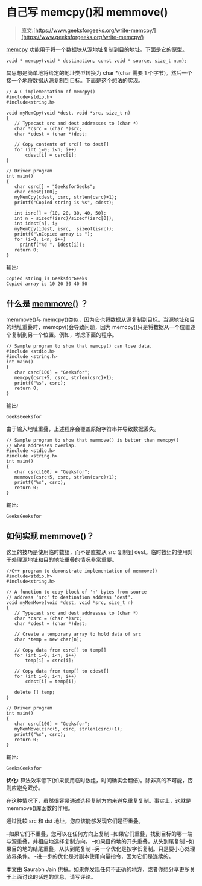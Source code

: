 # 自己写 memcpy()和 memmove()

> 原文:[https://www.geeksforgeeks.org/write-memcpy/](https://www.geeksforgeeks.org/write-memcpy/)

[memcpy](http://geeksquiz.com/memcpy-in-cc/) 功能用于将一个数据块从源地址复制到目的地址。下面是它的原型。

```
void * memcpy(void * destination, const void * source, size_t num);
```

其思想是简单地将给定的地址类型转换为 char *(char 需要 1 个字节)。然后一个接一个地将数据从源复制到目标。下面是这个想法的实现。

```
// A C implementation of memcpy()
#include<stdio.h>
#include<string.h>

void myMemCpy(void *dest, void *src, size_t n)
{
   // Typecast src and dest addresses to (char *)
   char *csrc = (char *)src;
   char *cdest = (char *)dest;

   // Copy contents of src[] to dest[]
   for (int i=0; i<n; i++)
       cdest[i] = csrc[i];
}

// Driver program
int main()
{
   char csrc[] = "GeeksforGeeks";
   char cdest[100];
   myMemCpy(cdest, csrc, strlen(csrc)+1);
   printf("Copied string is %s", cdest);

   int isrc[] = {10, 20, 30, 40, 50};
   int n = sizeof(isrc)/sizeof(isrc[0]);
   int idest[n], i;
   myMemCpy(idest, isrc,  sizeof(isrc));
   printf("\nCopied array is ");
   for (i=0; i<n; i++)
     printf("%d ", idest[i]);
   return 0;
}
```

输出:

```
Copied string is GeeksforGeeks
Copied array is 10 20 30 40 50
```

## **什么是 [memmove()](http://geeksquiz.com/memmove-in-cc/) ？**

memmove()与 memcpy()类似，因为它也将数据从源复制到目标。当源地址和目的地址重叠时，memcpy()会导致问题，因为 memcpy()只是将数据从一个位置逐个复制到另一个位置。例如，考虑下面的程序。

```
// Sample program to show that memcpy() can lose data.
#include <stdio.h>
#include <string.h>
int main()
{
   char csrc[100] = "Geeksfor";
   memcpy(csrc+5, csrc, strlen(csrc)+1);
   printf("%s", csrc);
   return 0;
}
```

输出:

```
GeeksGeeksfor
```

由于输入地址重叠，上述程序会覆盖原始字符串并导致数据丢失。

```
// Sample program to show that memmove() is better than memcpy()
// when addresses overlap.
#include <stdio.h>
#include <string.h>
int main()
{
   char csrc[100] = "Geeksfor";
   memmove(csrc+5, csrc, strlen(csrc)+1);
   printf("%s", csrc);
   return 0;
}
```

输出:

```
GeeksGeeksfor
```

## **如何实现 memmove()？**

这里的技巧是使用临时数组，而不是直接从 src 复制到 dest。临时数组的使用对于处理源地址和目的地址重叠的情况非常重要。

```
//C++ program to demonstrate implementation of memmove()
#include<stdio.h>
#include<string.h>

// A function to copy block of 'n' bytes from source
// address 'src' to destination address 'dest'.
void myMemMove(void *dest, void *src, size_t n)
{
   // Typecast src and dest addresses to (char *)
   char *csrc = (char *)src;
   char *cdest = (char *)dest;

   // Create a temporary array to hold data of src
   char *temp = new char[n];

   // Copy data from csrc[] to temp[]
   for (int i=0; i<n; i++)
       temp[i] = csrc[i];

   // Copy data from temp[] to cdest[]
   for (int i=0; i<n; i++)
       cdest[i] = temp[i];

   delete [] temp;
}

// Driver program
int main()
{
   char csrc[100] = "Geeksfor";
   myMemMove(csrc+5, csrc, strlen(csrc)+1);
   printf("%s", csrc);
   return 0;
}
```

输出:

```
GeeksGeeksfor
```

**优化:**
算法效率低下(如果使用临时数组，时间确实会翻倍)。除非真的不可能，否则应避免双份。

在这种情况下，虽然很容易通过选择复制方向来避免重复复制。事实上，这就是 memmove()库函数的作用。

通过比较 src 和 dst 地址，您应该能够发现它们是否重叠。

–如果它们不重叠，您可以在任何方向上复制
–如果它们重叠，找到目标的哪一端与源重叠，并相应地选择复制方向。
–如果目的地的开头重叠，从头到尾复制
–如果目的地的结尾重叠，从头到尾复制
–另一个优化是按字长复制。只是要小心处理边界条件。
-进一步的优化是对副本使用向量指令，因为它们是连续的。

本文由 Saurabh Jain 供稿。如果你发现任何不正确的地方，或者你想分享更多关于上面讨论的话题的信息，请写评论。